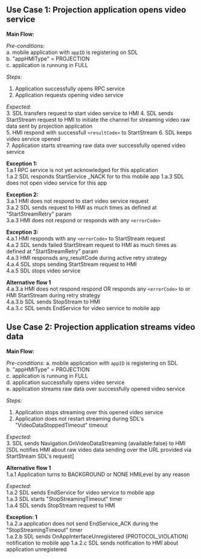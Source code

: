 ## Use Case 1: Projection application opens video service

**Main Flow:**

_Pre-conditions:_  
a. mobile application with `appID` is registering on SDL  
b. "appHMIType" = PROJECTION  
c. application is runnung in FULL  

_Steps:_  
1. Application successfully opens RPC service  
2. Application requests opening video service  

_Expected:_  
3. SDL transfers request to start video service to HMI
4. SDL sends StartStream request to HMI to initiate the channel for streaming video raw data sent by projection application  
5. HMI  respond with successfull `<resultCode>` to StartStream
6. SDL keeps video service opened   
7. Application starts streaming raw data over successfully opened video service

**Exception 1:**  
1.a.1 RPC service is not yet acknowledged for this application  
1.a.2 SDL responds StartService _NACK for to this mobile app
1.a.3 SDL does not open video service for this app  

**Exception 2:**  
3.a.1 HMI does not respond to start video service request  
3.a.2 SDL sends request to HMI as much times as defined at "StartStreamRetry" param  
3.a.3 HMI does not respond or  responds with any `<errorCode>`    

**Exception 3:**  
4.a.1 HMI responds with any `<errorCode>` to StartStream request  
4.a.2 SDL sends failed StartStream request to HMI as much times as defined at "StartStreamRetry" param  
4.a.3 HMI responsds any_resultCode during active retry strategy  
4.a.4 SDL stops sending StartStream request to HMI  
4.a.5 SDL stops video service  

**Alternative flow 1**  
4.a.3.a HMI does not respond respond OR responds any `<errorCode>` to  or HMI  StartStream during retry strategy  
4.a.3.b SDL sends StopStream  to HMI  
4.a.3.c SDL sends EndService for video service to mobile app


## Use Case 2: Projection application streams video data  

**Main Flow:**

_Pre-conditions:_ 
a. mobile application with `appID` is registering on SDL  
b. "appHMIType" = PROJECTION  
c. application is runnung in FULL  
d. application successfully opens video service  
e. application streams raw data over successfully opened video service   

_Steps:_  
1. Application stops streaming over this opened video service  
2. Application does not restart streaming during SDL's "VideoDataStoppedTimeout" timeout  

_Expected:_  
3. SDL sends Navigation.OnVideoDataStreaming (available:false) to HMI
[SDL notifies HMI about raw video data sending over the URL provided via StartStream SDL's request]

**Alternative flow 1**  
1.a.1 Application turns to BACKGROUND or NONE HMILevel by any reason  

_Expected:_  
1.a.2 SDL sends EndService for video service to mobile app  
1.a.3 SDL starts "StopStreamingTimeout" timer  
1.a.4 SDL sends StopStream request to HMI

**Exception: 1**  
1.a.2.a application does not send EndService_ACK during the "StopStreamingTimeout" timer  
1.a.2.b SDL sends OnAppInterfaceUnregistered (PROTOCOL_VIOLATION) notification to mobile app
1.a.2.c SDL sends notification to HMI about application unregistered
